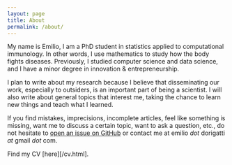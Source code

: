 ```yaml
---
layout: page
title: About
permalink: /about/
---
```


My name is Emilio, I am a PhD student in statistics applied to computational
immunology. In other words, I use mathematics to study how the body fights
diseases. Previously, I studied computer science and data science, and I have a
minor degree in innovation & entrepreneurship.

I plan to write about my research because I believe that disseminating our work,
especially to outsiders, is an important part of being a scientist. I will also
write about general topics that interest me, taking the chance to learn new
things and teach what I learned.

If you find mistakes, imprecisions, incomplete articles, feel like something is
missing, want me to discuss a certain topic, want to ask a question, etc., do
not hesitate to [open an issue on GitHub](
https://github.com/e-dorigatti/e-dorigatti.github.io/issues) or contact me at
emilio _dot_ dorigatti _at_ gmail _dot_ com.

Find my CV [here][/cv.html].

